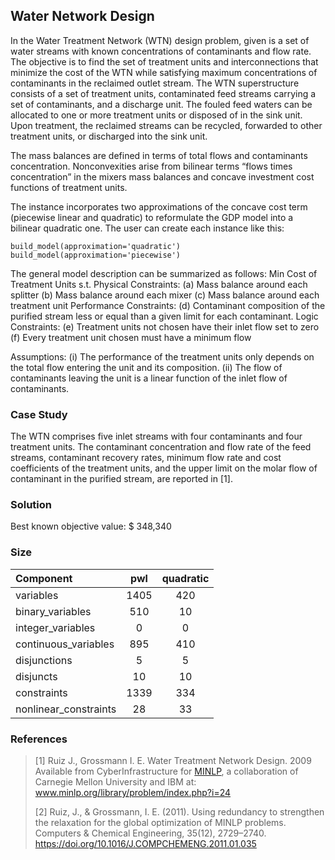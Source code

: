 ## Water Network Design

In the Water Treatment Network (WTN) design problem, given is a set of water streams with known concentrations of contaminants and flow rate.
The objective is to find the set of treatment units and interconnections that minimize the cost of the WTN while satisfying maximum concentrations of contaminants in the reclaimed outlet stream.
The WTN superstructure consists of a set of treatment units, contaminated feed streams carrying a set of contaminants, and a discharge unit.
The fouled feed waters can be allocated to one or more treatment units or disposed of in the sink unit. Upon treatment, the reclaimed streams can be recycled, forwarded to other treatment units, or discharged into the sink unit.

The mass balances are defined in terms of total flows and contaminants concentration.
Nonconvexities arise from bilinear terms “flows times concentration” in the mixers mass balances and concave investment cost functions of treatment units.

The instance incorporates two approximations of the concave cost term (piecewise linear and quadratic) to reformulate the GDP model into a bilinear quadratic one.
The user can create each instance like this:

```
build_model(approximation='quadratic')
build_model(approximation='piecewise')
```

The general model description can be summarized as follows:
Min Cost of Treatment Units
s.t.
Physical Constraints:
(a) Mass balance around each splitter
(b) Mass balance around each mixer
(c) Mass balance around each treatment unit
Performance Constraints:
(d) Contaminant composition of the purified stream less or equal than a given limit
for each contaminant.
Logic Constraints:
(e) Treatment units not chosen have their inlet flow set to zero
(f) Every treatment unit chosen must have a minimum flow

Assumptions:
(i) The performance of the treatment units only depends on the total flow entering the unit and its composition.
(ii) The flow of contaminants leaving the unit is a linear function of the inlet flow of contaminants.

### Case Study

The WTN comprises five inlet streams with four contaminants and four treatment units.
The contaminant concentration and flow rate of the feed streams, contaminant recovery rates, minimum flow rate and cost coefficients of the treatment units, and the upper limit on the molar flow of contaminant in the purified stream, are reported in [1].

### Solution

Best known objective value: $ 348,340

### Size

| Component             | pwl | quadratic |
| :-------------------- | :--: | :-------: |
| variables             | 1405 |    420    |
| binary_variables      | 510 |    10    |
| integer_variables     |  0  |     0     |
| continuous_variables  | 895 |    410    |
| disjunctions          |  5  |     5     |
| disjuncts             |  10  |    10    |
| constraints           | 1339 |    334    |
| nonlinear_constraints |  28  |    33    |

### References

> [1] Ruiz J., Grossmann I. E. Water Treatment Network Design. 2009 Available from CyberInfrastructure for [MINLP](www.minlp.org), a collaboration of Carnegie Mellon University and IBM at: www.minlp.org/library/problem/index.php?i=24
>
> [2] Ruiz, J., & Grossmann, I. E. (2011). Using redundancy to strengthen the relaxation for the global optimization of MINLP problems. Computers & Chemical Engineering, 35(12), 2729–2740. https://doi.org/10.1016/J.COMPCHEMENG.2011.01.035
